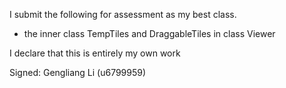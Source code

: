 I submit the following for assessment as my best class.

* the inner class TempTiles and DraggableTiles in class Viewer

I declare that this is entirely my own work

Signed: Gengliang Li (u6799959)
